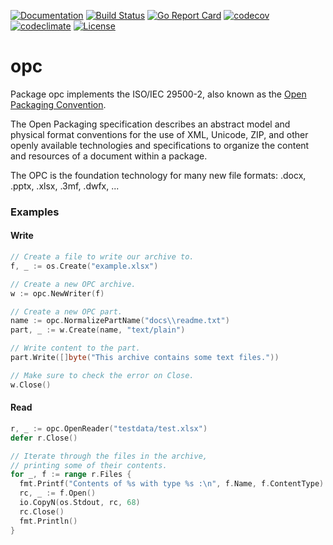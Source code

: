 [![Documentation](https://godoc.org/github.com/qmuntal/opc?status.svg)](https://godoc.org/github.com/qmuntal/opc)
[![Build Status](https://travis-ci.org/qmuntal/opc.svg?branch=master)](https://travis-ci.org/qmuntal/opc)
[![Go Report Card](https://goreportcard.com/badge/github.com/qmuntal/opc)](https://goreportcard.com/report/github.com/qmuntal/opc)
[![codecov](https://coveralls.io/repos/github/qmuntal/opc/badge.svg)](https://coveralls.io/github/qmuntal/opc?branch=master)
[![codeclimate](https://codeclimate.com/github/qmuntal/opc/badges/gpa.svg)](https://codeclimate.com/github/qmuntal/opc)
[![License](https://img.shields.io/badge/License-BSD%202--Clause-orange.svg)](https://opensource.org/licenses/BSD-2-Clause)

# opc
Package opc implements the ISO/IEC 29500-2, also known as the [Open Packaging Convention](https://en.wikipedia.org/wiki/Open_Packaging_Conventions).

The Open Packaging specification describes an abstract model and physical format conventions for the use of XML, Unicode, ZIP, and other openly available technologies and specifications to organize the content and resources of a document within a package.

The OPC is the foundation technology for many new file formats: .docx, .pptx, .xlsx, .3mf, .dwfx, ...

### Examples
#### Write
```go
// Create a file to write our archive to.
f, _ := os.Create("example.xlsx")

// Create a new OPC archive.
w := opc.NewWriter(f)

// Create a new OPC part.
name := opc.NormalizePartName("docs\\readme.txt")
part, _ := w.Create(name, "text/plain")

// Write content to the part.
part.Write([]byte("This archive contains some text files."))

// Make sure to check the error on Close.
w.Close()
```

#### Read
```go
r, _ := opc.OpenReader("testdata/test.xlsx")
defer r.Close()

// Iterate through the files in the archive,
// printing some of their contents.
for _, f := range r.Files {
  fmt.Printf("Contents of %s with type %s :\n", f.Name, f.ContentType)
  rc, _ := f.Open()
  io.CopyN(os.Stdout, rc, 68)
  rc.Close()
  fmt.Println()
}
```
